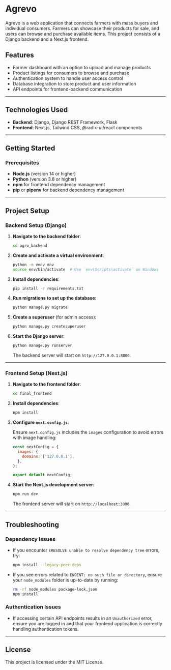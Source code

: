
# Agrevo

Agrevo is a web application that connects farmers with mass buyers and individual consumers. Farmers can showcase their products for sale, and users can browse and purchase available items. This project consists of a Django backend and a Next.js frontend.

## Features
- Farmer dashboard with an option to upload and manage products
- Product listings for consumers to browse and purchase
- Authentication system to handle user access control
- Database integration to store product and user information
- API endpoints for frontend-backend communication

---

## Technologies Used
- **Backend**: Django, Django REST Framework, Flask
- **Frontend**: Next.js, Tailwind CSS, @radix-ui/react components

---

## Getting Started

### Prerequisites
- **Node.js** (version 14 or higher)
- **Python** (version 3.8 or higher)
- **npm** for frontend dependency management
- **pip** or **pipenv** for backend dependency management

---

## Project Setup

### Backend Setup (Django)
1. **Navigate to the backend folder**:

   ```bash
   cd agro_backend
   ```

2. **Create and activate a virtual environment**:

   ```bash
   python -m venv env
   source env/bin/activate  # Use `env\Scripts\activate` on Windows
   ```

3. **Install dependencies**:

   ```bash
   pip install -r requirements.txt
   ```

4. **Run migrations to set up the database**:

   ```bash
   python manage.py migrate
   ```

5. **Create a superuser** (for admin access):

   ```bash
   python manage.py createsuperuser
   ```

6. **Start the Django server**:

   ```bash
   python manage.py runserver
   ```

   The backend server will start on `http://127.0.0.1:8000`.

---

### Frontend Setup (Next.js)
1. **Navigate to the frontend folder**:

   ```bash
   cd final_frontend
   ```

2. **Install dependencies**:

   ```bash
   npm install
   ```

3. **Configure `next.config.js`**:
   
   Ensure `next.config.js` includes the `images` configuration to avoid errors with image handling:

   ```javascript
   const nextConfig = {
     images: {
       domains: ['127.0.0.1'],
     },
   };

   export default nextConfig;
   ```

4. **Start the Next.js development server**:

   ```bash
   npm run dev
   ```

   The frontend server will start on `http://localhost:3000`.

---

## Troubleshooting

### Dependency Issues
- If you encounter `ERESOLVE unable to resolve dependency tree` errors, try:
  ```bash
  npm install --legacy-peer-deps
  ```

- If you see errors related to `ENOENT: no such file or directory`, ensure your `node_modules` folder is up-to-date by running:
  ```bash
  rm -rf node_modules package-lock.json
  npm install
  ```

### Authentication Issues
- If accessing certain API endpoints results in an `Unauthorized` error, ensure you are logged in and that your frontend application is correctly handling authentication tokens.

---

## License
This project is licensed under the MIT License.

